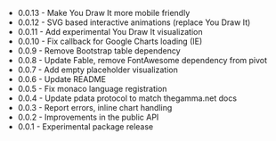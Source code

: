 * 0.0.13 - Make You Draw It more mobile friendly
 * 0.0.12 - SVG based interactive animations (replace You Draw It)
 * 0.0.11 - Add experimental You Draw It visualization 
 * 0.0.10 - Fix callback for Google Charts loading (IE)
 * 0.0.9 - Remove Bootstrap table dependency
 * 0.0.8 - Update Fable, remove FontAwesome dependency from pivot
 * 0.0.7 - Add empty placeholder visualization
 * 0.0.6 - Update README
 * 0.0.5 - Fix monaco language registration
 * 0.0.4 - Update pdata protocol to match thegamma.net docs
 * 0.0.3 - Report errors, inline chart handling
 * 0.0.2 - Improvements in the public API
 * 0.0.1 - Experimental package release
